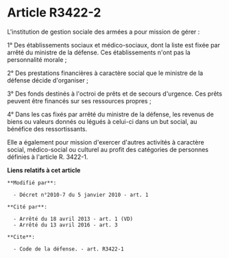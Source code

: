 # Article R3422-2

L'institution de gestion sociale des armées a pour mission de gérer : 

1° Des établissements sociaux et médico-sociaux, dont la liste est fixée par arrêté du ministre de la défense. Ces
établissements n'ont pas la personnalité morale ; 

2° Des prestations financières à caractère social que le ministre de la défense décide d'organiser ; 

3° Des fonds destinés à l'octroi de prêts et de secours d'urgence. Ces prêts peuvent être financés sur ses ressources
propres ; 

4° Dans les cas fixés par arrêté du ministre de la défense, les revenus de biens ou valeurs donnés ou légués à celui-ci dans
un but social, au bénéfice des ressortissants. 

Elle a également pour mission d'exercer d'autres activités à caractère social, médico-social ou culturel au profit des
catégories de personnes définies à l'article R. 3422-1.

**Liens relatifs à cet article**

	**Modifié par**:

	  - Décret n°2010-7 du 5 janvier 2010 - art. 1

	**Cité par**:

	  - Arrêté du 18 avril 2013 - art. 1 (VD)
	  - Arrêté du 13 avril 2016 - art. 3

	**Cite**:

	  - Code de la défense. - art. R3422-1
